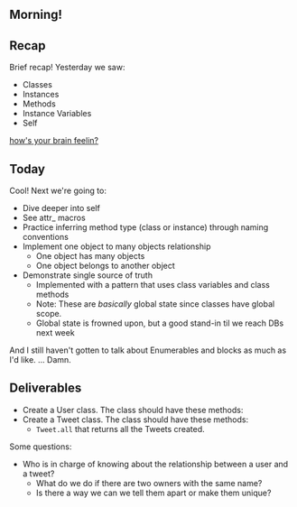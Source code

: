 ## Morning!

## Recap

Brief recap! Yesterday we saw:

* Classes
* Instances
* Methods
* Instance Variables
* Self

[how's your brain feelin?](https://camo.githubusercontent.com/8686c5147a4b736241bc598f0b7531220d58688b/687474703a2f2f692e696d6775722e636f6d2f3461573879617a2e676966)

## Today

Cool! Next we're going to:

* Dive deeper into self
* See attr_ macros
* Practice inferring method type (class or instance) through naming conventions
* Implement one object to many objects relationship
  * One object has many objects
  * One object belongs to another object
* Demonstrate single source of truth
  * Implemented with a pattern that uses class variables and class methods
  * Note: These are _basically_ global state since classes have global scope.
  * Global state is frowned upon, but a good stand-in til we reach DBs next week

And I still haven't gotten to talk about Enumerables
and blocks as much as I'd like. ... Damn.

## Deliverables

* Create a User class. The class should have these methods:
  <!-- * `#initialize` which takes a username -->
  <!-- * `#username` reader method -->
  <!-- * `#tweets` that returns an array of Tweet instances -->
  <!-- * `#post_tweet` that takes a message, creates a new tweet, and adds it to the user's tweet collection -->
* Create a Tweet class. The class should have these methods:
  <!-- * `Tweet#message` that returns a string -->
  <!-- * `Tweet#user` that returns an instance of the user class -->
  <!-- * `Tweet#username` that returns the username of the tweet's user -->
  * `Tweet.all` that returns all the Tweets created.

Some questions:

* Who is in charge of knowing about the relationship between a user and a tweet?
  * What do we do if there are two owners with the same name?
  * Is there a way we can we tell them apart or make them unique?
